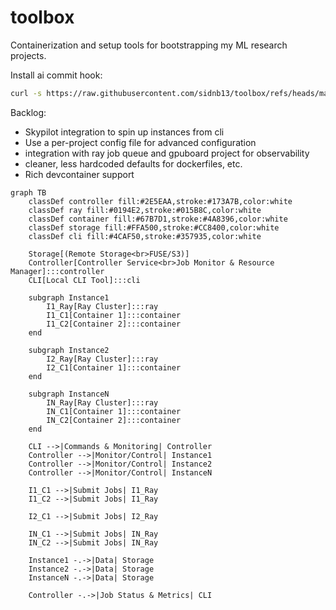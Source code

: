 # toolbox

Containerization and setup tools for bootstrapping my ML research projects.

Install ai commit hook:

```bash
curl -s https://raw.githubusercontent.com/sidnb13/toolbox/refs/heads/master/utils/download.sh | bash
```

Backlog:

- Skypilot integration to spin up instances from cli
- Use a per-project config file for advanced configuration
- integration with ray job queue and gpuboard project for observability
- cleaner, less hardcoded defaults for dockerfiles, etc.
- Rich devcontainer support

```mermaid
graph TB
    classDef controller fill:#2E5EAA,stroke:#173A7B,color:white
    classDef ray fill:#0194E2,stroke:#015B8C,color:white
    classDef container fill:#67B7D1,stroke:#4A8396,color:white
    classDef storage fill:#FFA500,stroke:#CC8400,color:white
    classDef cli fill:#4CAF50,stroke:#357935,color:white

    Storage[(Remote Storage<br>FUSE/S3)]
    Controller[Controller Service<br>Job Monitor & Resource Manager]:::controller
    CLI[Local CLI Tool]:::cli

    subgraph Instance1
        I1_Ray[Ray Cluster]:::ray
        I1_C1[Container 1]:::container
        I1_C2[Container 2]:::container
    end

    subgraph Instance2
        I2_Ray[Ray Cluster]:::ray
        I2_C1[Container 1]:::container
    end

    subgraph InstanceN
        IN_Ray[Ray Cluster]:::ray
        IN_C1[Container 1]:::container
        IN_C2[Container 2]:::container
    end

    CLI -->|Commands & Monitoring| Controller
    Controller -->|Monitor/Control| Instance1
    Controller -->|Monitor/Control| Instance2
    Controller -->|Monitor/Control| InstanceN

    I1_C1 -->|Submit Jobs| I1_Ray
    I1_C2 -->|Submit Jobs| I1_Ray

    I2_C1 -->|Submit Jobs| I2_Ray

    IN_C1 -->|Submit Jobs| IN_Ray
    IN_C2 -->|Submit Jobs| IN_Ray

    Instance1 -.->|Data| Storage
    Instance2 -.->|Data| Storage
    InstanceN -.->|Data| Storage

    Controller -.->|Job Status & Metrics| CLI
```
